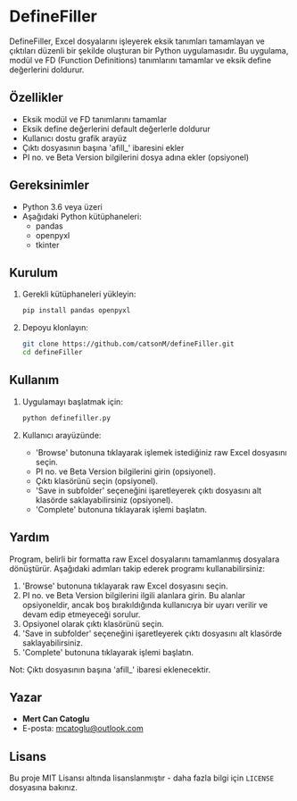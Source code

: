 # DefineFiller

DefineFiller, Excel dosyalarını işleyerek eksik tanımları tamamlayan ve çıktıları düzenli bir şekilde oluşturan bir Python uygulamasıdır. Bu uygulama, modül ve FD (Function Definitions) tanımlarını tamamlar ve eksik define değerlerini doldurur.

## Özellikler

- Eksik modül ve FD tanımlarını tamamlar
- Eksik define değerlerini default değerlerle doldurur
- Kullanıcı dostu grafik arayüz
- Çıktı dosyasının başına 'afill_' ibaresini ekler
- PI no. ve Beta Version bilgilerini dosya adına ekler (opsiyonel)

## Gereksinimler

- Python 3.6 veya üzeri
- Aşağıdaki Python kütüphaneleri:
  - pandas
  - openpyxl
  - tkinter

## Kurulum

1. Gerekli kütüphaneleri yükleyin:
    ```sh
    pip install pandas openpyxl
    ```

2. Depoyu klonlayın:
    ```sh
    git clone https://github.com/catsonM/defineFiller.git
    cd defineFiller
    ```

## Kullanım

1. Uygulamayı başlatmak için:
    ```sh
    python definefiller.py
    ```

2. Kullanıcı arayüzünde:
    - 'Browse' butonuna tıklayarak işlemek istediğiniz raw Excel dosyasını seçin.
    - PI no. ve Beta Version bilgilerini girin (opsiyonel).
    - Çıktı klasörünü seçin (opsiyonel).
    - 'Save in subfolder' seçeneğini işaretleyerek çıktı dosyasını alt klasörde saklayabilirsiniz (opsiyonel).
    - 'Complete' butonuna tıklayarak işlemi başlatın.

## Yardım

Program, belirli bir formatta raw Excel dosyalarını tamamlanmış dosyalara dönüştürür. Aşağıdaki adımları takip ederek programı kullanabilirsiniz:

1. 'Browse' butonuna tıklayarak raw Excel dosyasını seçin.
2. PI no. ve Beta Version bilgilerini ilgili alanlara girin. Bu alanlar opsiyoneldir, ancak boş bırakıldığında kullanıcıya bir uyarı verilir ve devam edip etmeyeceği sorulur.
3. Opsiyonel olarak çıktı klasörünü seçin.
4. 'Save in subfolder' seçeneğini işaretleyerek çıktı dosyasını alt klasörde saklayabilirsiniz.
5. 'Complete' butonuna tıklayarak işlemi başlatın.

Not: Çıktı dosyasının başına 'afill_' ibaresi eklenecektir.

## Yazar

- **Mert Can Catoglu**
- E-posta: mcatoglu@outlook.com

## Lisans

Bu proje MIT Lisansı altında lisanslanmıştır - daha fazla bilgi için `LICENSE` dosyasına bakınız.
